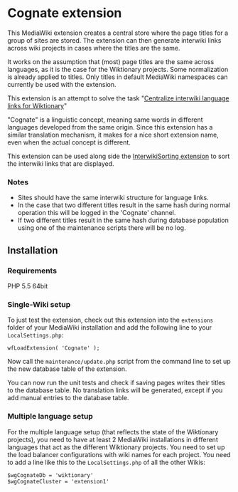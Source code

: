# Cognate extension

This MediaWiki extension creates a central store where the page titles for a group of sites are stored.
The extension can then generate interwiki links across wiki projects in cases where the titles are the same.

It works on the assumption that (most) page titles are the same across languages, as it is the case for the Wiktionary
projects.
Some normalization is already applied to titles.
Only titles in default MediaWiki namespaces can currently be used with the extension.

This extension is an attempt to solve the task
"[Centralize interwiki language links for Wiktionary](https://phabricator.wikimedia.org/T987)"

"Cognate" is a linguistic concept, meaning same words in different languages developed from the same origin.
Since this extension has a similar translation mechanism, it makes for a nice short extension name, even when the
actual concept is different.

This extension can be used along side the [InterwikiSorting extension](https://www.mediawiki.org/wiki/Extension:InterwikiSorting) to sort the interwiki links that are displayed.

### Notes

 - Sites should have the same interwiki structure for language links.
 - In the case that two different titles result in the same hash during normal operation this will be logged in the 'Cognate' channel.
 - If two different titles result in the same hash during database population using one of the maintenance scripts there will be no log.

## Installation

### Requirements
PHP 5.5 64bit

### Single-Wiki setup
To just test the extension, check out this extension into the `extensions` folder of your MediaWiki installation and add
the following line to  your `LocalSettings.php`:

    wfLoadExtension( 'Cognate' );

Now call the `maintenance/update.php` script from the command line to set up the new database table of the extension.

You can now run the unit tests and check if saving pages writes their titles to the database table.
No translation links will be generated, except if you add manual entries to the database table.

### Multiple language setup
For the multiple language setup (that reflects the state of the Wiktionary projects), you need to have at least 2 MediaWiki installations in different languages that act as the different Wiktionary projects.
You need to set up the load balancer configurations with wiki names for each project.
You need to add a line like this to the `LocalSettings.php` of all the other Wikis:

    $wgCognateDb = 'wiktionary'
    $wgCognateCluster = 'extension1'
